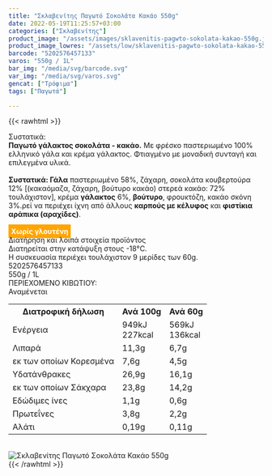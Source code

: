 ```yaml
---
title: "Σκλαβενίτης Παγωτό Σοκολάτα Κακάο 550g"
date: 2022-05-19T11:25:57+03:00
categories: ["Σκλαβενίτης"]
product_image: "/assets/images/sklavenitis-pagwto-sokolata-kakao-550g.jpg"
product_image_lowres: "/assets/low/sklavenitis-pagwto-sokolata-kakao-550g.jpg"
barcode: "5202576457133"
varos: "550g / 1L"
bar_img: "/media/svg/barcode.svg"
var_img: "/media/svg/varos.svg"
gencat: ["Τρόφιμα"]
tags: ["Παγωτά"]

---
```

{{< rawhtml >}}

<div class="sload576"><div class="product"><div id="sistatika">Συστατικά:</div><div class="alltext"><b>Παγωτό γάλακτος σοκολάτα - κακάο.</b> Με φρέσκο παστεριωμένο 100% ελληνικό γάλα και κρέμα γάλακτος. Φτιαγμένο με μοναδική συνταγή και επιλεγμένα υλικά.<br><br><b>Συστατικά: Γάλα</b> παστεριωμένο 58%, ζάχαρη, σοκολάτα κουβερτούρα 12% [(κακαόμαζα, ζάχαρη, βούτυρο κακάο) στερεά κακάο: 72% τουλάχιστον], κρέμα <b>γάλακτος</b> 6%, <b>βούτυρο</b>, φρουκτόζη, κακάο σκόνη 3%.ρεί να περιέχει ίχνη από άλλους <b>καρπούς με κέλυφος</b> και <b>φιστίκια αράπικα (αραχίδες)</b>.<br><br><b style="background:orange;padding:5px;color:#fff">Χωρίς γλουτένη</b></div><div id="loipa">Διατήρηση και λοιπά στοιχεία προϊόντος</div><div class="alltext">Διατηρείται στην κατάψυξη στους -18°C.<br>Η συσκευασία περιέχει τουλάχιστον 9 μερίδες των 60g.<br></div><div id="barcode"><div id="barimage1"></div><span id="bartext">5202576457133</span></div><div id="varos"><div id="varosimage1"></div><span id="varostext">550g / 1L</span></div><div id="kivotio">ΠΕΡΙΕΧΟΜΕΝΟ ΚΙΒΩΤΙΟΥ:<br>Αναμένεται</div><div class="tabout"><table id="diatable"><tbody><tr><th>Διατροφική δήλωση</th><th>Ανά 100g</th><th>Ανά 60g</th></tr><tr><td class="texr2">Ενέργεια</td><td class="texr">949kJ<br>227kcal</td><td class="texr">569kJ<br>136kcal</td></tr><tr><td class="texr2">Λιπαρά</td><td class="texr">11,3g</td><td class="texr">6,7g</td></tr><tr><td class="gray">εκ των οποίων Κορεσµένα</td><td class="gray2">7,6g</td><td class="gray2">4,5g</td></tr><tr><td class="texr2">Yδατάνθρακες</td><td class="texr">26,9g</td><td class="texr">16,1g</td></tr><tr><td class="gray">εκ των οποίων Σάκχαρα</td><td class="gray2">23,8g</td><td class="gray2">14,2g</td></tr><tr><td class="texr2">Eδώδιμες ίνες</td><td class="texr">1,1g</td><td class="texr">0,6g</td></tr><tr><td class="texr2">Πρωτεΐνες</td><td class="texr">3,8g</td><td class="texr">2,2g</td></tr><tr><td class="texr2">Αλάτι</td><td class="texr">0,19g</td><td class="texr">0,11g</td></tr></tbody></table></div><br><div class="pimg"><img alt="Σκλαβενίτης Παγωτό Σοκολάτα Κακάο 550g" title="Σκλαβενίτης Παγωτό Σοκολάτα Κακάο 550g" src="/assets/images/sklavenitis-pagwto-sokolata-kakao-550g.jpg"></div></div></div>
{{< /rawhtml >}}


